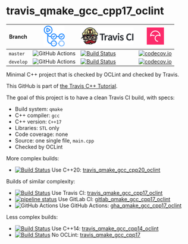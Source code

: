 # travis_qmake_gcc_cpp17_oclint

Branch   |[![GitHub Actions logo](pics/GitHubActions.png)](https://github.com/richelbilderbeek/travis_qmake_gcc_cpp17_oclint/actions)  |[![Travis CI logo](pics/TravisCI.png)](https://travis-ci.org)                                                                                                                   |[![Codecov logo](pics/Codecov.png)](https://www.codecov.io)
---------|-----------------------------------------------------------------------------------------------------------------------------|--------------------------------------------------------------------------------------------------------------------------------------------------------------------------------|--------------------------------------------------------------------------------------------------------------------------------------------------------------------------------------------------------------
`master` |![GitHub Actions](https://github.com/richelbilderbeek/travis_qmake_gcc_cpp17_oclint/workflows/check/badge.svg?branch=master) |[![Build Status](https://travis-ci.org/richelbilderbeek/travis_qmake_gcc_cpp17_oclint.svg?branch=master)](https://travis-ci.org/richelbilderbeek/travis_qmake_gcc_cpp17_oclint) |[![codecov.io](https://codecov.io/github/richelbilderbeek/travis_qmake_gcc_cpp17_oclint/coverage.svg?branch=master)](https://codecov.io/github/richelbilderbeek/travis_qmake_gcc_cpp17_oclint/branch/master)
`develop`|![GitHub Actions](https://github.com/richelbilderbeek/travis_qmake_gcc_cpp17_oclint/workflows/check/badge.svg?branch=develop)|[![Build Status](https://travis-ci.org/richelbilderbeek/travis_qmake_gcc_cpp17_oclint.svg?branch=develop)](https://travis-ci.org/richelbilderbeek/travis_qmake_gcc_cpp17_oclint)|[![codecov.io](https://codecov.io/github/richelbilderbeek/travis_qmake_gcc_cpp17_oclint/coverage.svg?branch=develop)](https://codecov.io/github/richelbilderbeek/travis_qmake_gcc_cpp17_oclint/branch/develop)

Minimal C++ project that is checked by OCLint and checked by Travis.

This GitHub is part of [the Travis C++ Tutorial](https://github.com/richelbilderbeek/travis_cpp_tutorial).

The goal of this project is to have a clean Travis CI build, with specs:
 * Build system: `qmake`
 * C++ compiler: `gcc`
 * C++ version: `C++17`
 * Libraries: `STL` only
 * Code coverage: none
 * Source: one single file, `main.cpp`
 * Checked by OCLint

More complex builds:

 * [![Build Status](https://travis-ci.org/richelbilderbeek/travis_qmake_gcc_cpp20_oclint.svg?branch=master)](https://travis-ci.org/richelbilderbeek/travis_qmake_gcc_cpp20_oclint) Use C++20: [travis_qmake_gcc_cpp20_oclint](https://www.github.com/richelbilderbeek/travis_qmake_gcc_cpp20_oclint)

Builds of similar complexity:
 
 * [![Build Status](https://travis-ci.org/richelbilderbeek/travis_qmake_gcc_cpp17_oclint.svg?branch=master)](https://travis-ci.org/richelbilderbeek/travis_qmake_gcc_cpp17_oclint) Use Travis CI: [travis_qmake_gcc_cpp17_oclint](https://www.github.com/richelbilderbeek/travis_qmake_gcc_cpp17_oclint)
 * [![pipeline status](https://gitlab.com/richelbilderbeek/gitlab_qmake_gcc_cpp17_oclint/badges/master/pipeline.svg)](https://gitlab.com/richelbilderbeek/gitlab_qmake_gcc_cpp17_oclint/commits/master) Use GitLab CI: [gitlab_qmake_gcc_cpp17_oclint](https://www.gitlab.com/richelbilderbeek/gitlab_qmake_gcc_cpp17_oclint)
 * ![GitHub Actions](https://github.com/richelbilderbeek/gha_qmake_gcc_cpp17_oclint/workflows/check/badge.svg?branch=master) Use GitHub Actions: [gha_qmake_gcc_cpp17_oclint](https://www.github.com/richelbilderbeek/gha_qmake_gcc_cpp17_oclint)

Less complex builds:

 * [![Build Status](https://travis-ci.org/richelbilderbeek/travis_qmake_gcc_cpp14_oclint.svg?branch=master)](https://travis-ci.org/richelbilderbeek/travis_qmake_gcc_cpp14_oclint) Use C++14: [travis_qmake_gcc_cpp14_oclint](https://www.github.com/richelbilderbeek/travis_qmake_gcc_cpp14_oclint)
 * [![Build Status](https://travis-ci.org/richelbilderbeek/travis_qmake_gcc_cpp17.svg?branch=master)](https://travis-ci.org/richelbilderbeek/travis_qmake_gcc_cpp17) No OCLint: [travis_qmake_gcc_cpp17](https://www.github.com/richelbilderbeek/travis_qmake_gcc_cpp17)


